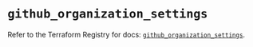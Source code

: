 # `github_organization_settings`

Refer to the Terraform Registry for docs: [`github_organization_settings`](https://registry.terraform.io/providers/integrations/github/6.7.3/docs/resources/organization_settings).
